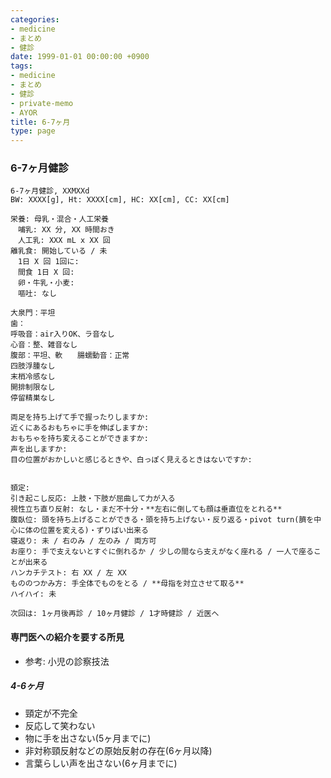 ```yaml
---
categories:
- medicine
- まとめ
- 健診
date: 1999-01-01 00:00:00 +0900
tags:
- medicine
- まとめ
- 健診
- private-memo
- AYOR
title: 6-7ヶ月
type: page
---
```


### 6-7ヶ月健診

    6-7ヶ月健診, XXMXXd
    BW: XXXX[g], Ht: XXXX[cm], HC: XX[cm], CC: XX[cm]

    栄養: 母乳・混合・人工栄養
    　哺乳: XX 分, XX 時間おき
    　人工乳: XXX mL x XX 回
    離乳食: 開始している / 未
    　1日 X 回 1回に: 
    　間食 1日 X 回: 
    　卵・牛乳・小麦: 
    　嘔吐: なし

    大泉門：平坦
    歯：
    呼吸音：air入りOK、ラ音なし
    心音：整、雑音なし
    腹部：平坦、軟　　腸蠕動音：正常
    四肢浮腫なし　　
    末梢冷感なし
    開排制限なし
    停留精巣なし

    両足を持ち上げて手で握ったりしますか: 
    近くにあるおもちゃに手を伸ばしますか:
    おもちゃを持ち変えることができますか: 
    声を出しますか: 
    目の位置がおかしいと感じるときや、白っぽく見えるときはないですか: 


    頚定: 
    引き起こし反応: 上肢・下肢が屈曲して力が入る
    視性立ち直り反射: なし・まだ不十分・**左右に倒しても顔は垂直位をとれる**
    腹臥位: 頭を持ち上げることができる・頭を持ち上げない・反り返る・pivot turn(臍を中心に体の位置を変える)・ずりばい出来る
    寝返り: 未 / 右のみ / 左のみ / 両方可
    お座り: 手で支えないとすぐに倒れるか / 少しの間なら支えがなく座れる / 一人で座ることが出来る
    ハンカチテスト: 右 XX / 左 XX
    もののつかみ方: 手全体でものをとる / **母指を対立させて取る**
    ハイハイ: 未

    次回は: 1ヶ月後再診 / 10ヶ月健診 / 1才時健診 / 近医へ

#### 専門医への紹介を要する所見

- 参考: 小児の診察技法

##### 4-6ヶ月

- 頸定が不完全
- 反応して笑わない
- 物に手を出さない(5ヶ月までに)
- 非対称頸反射などの原始反射の存在(6ヶ月以降)
- 言葉らしい声を出さない(6ヶ月までに)
